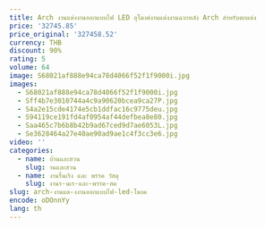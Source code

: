 ```yaml
---
title: Arch งานแต่งงานออกแบบไฟ LED อุโมงค์งานแต่งงานฉากหลัง Arch สําหรับตกแต่ง
price: '32745.85'
price_original: '327458.52'
currency: THB
discount: 90%
rating: 5
volume: 64
image: S68021af888e94ca78d4066f52f1f9000i.jpg
images:
  - S68021af888e94ca78d4066f52f1f9000i.jpg
  - Sff4b7e3010744a4c9a90620bcea9ca27P.jpg
  - S4a2e15cde4174e5cb1ddfac16c9775deu.jpg
  - S94119ce191fd4af0954af44defbea8e80.jpg
  - Saa465c7b6b8b42b9ad67ced9d7ae6053L.jpg
  - Se3628464a27e40ae90ad9ae1c4f3cc3e6.jpg
video: ''
categories:
  - name: บ้านและสวน
    slug: านและสวน
  - name: งานรื่นเริง และ พรรค วัสดุ
    slug: งานร-นเร-และ-พรรค-สด
slug: arch-งานแต-งงานออกแบบไฟ-led-โมงค
encode: oDOnnYy
lang: th
---
```

  